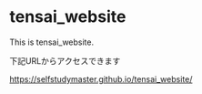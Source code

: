 # tensai_website
This is tensai_website.

下記URLからアクセスできます

https://selfstudymaster.github.io/tensai_website/
